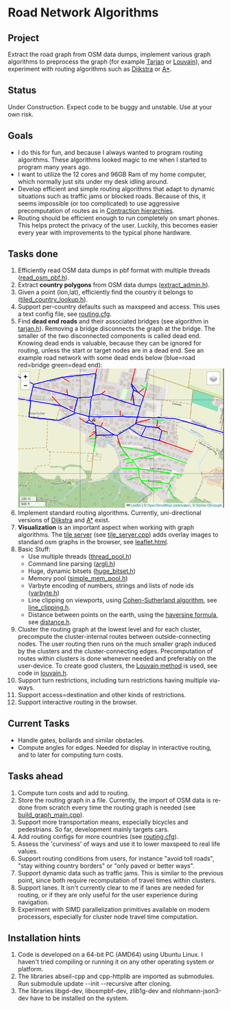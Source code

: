 # Road Network Algorithms

## Project
Extract the road graph from OSM data dumps, implement various graph algorithms to preprocess the graph (for example [Tarjan](https://en.wikipedia.org/wiki/Bridge_(graph_theory)#Tarjan%27s_bridge-finding_algorithm) or [Louvain](https://en.wikipedia.org/wiki/Louvain_method)), and experiment with routing algorithms such as [Dijkstra](https://en.wikipedia.org/wiki/Dijkstra%27s_algorithm) or [A*](https://en.wikipedia.org/wiki/A*_search_algorithm).

## Status
Under Construction. Expect code to be buggy and unstable. Use at your own risk.

## Goals
* I do this for fun, and because I always wanted to program routing algorithms. These algorithms looked magic to me when I started to program many years ago.
* I want to utilize the 12 cores and 96GB Ram of my home computer, which normally just sits under my desk idling around.
* Develop efficient and simple routing algorithms that adapt to dynamic situations such as traffic jams or blocked roads. Because of this, it seems impossible (or too complicated) to use aggressive precomputation of routes as in [Contraction hierarchies](https://en.wikipedia.org/wiki/Contraction_hierarchies). 
* Routing should be efficient enough to run completely on smart phones. This helps protect the privacy of the user. Luckily, this becomes easier every year with improvements to the typical phone hardware. 

## Tasks done
1. Efficiently read OSM data dumps in pbf format with multiple threads ([read_osm_pbf.h](./src/osm/read_osm_pbf.h)).
2. Extract **country polygons** from OSM data dumps ([extract_admin.h](./src/bin/extract_admin.cpp)).
3. Given a point (lon,lat), efficiently find the country it belongs to ([tiled_country_lookup.h](./src/geometry/tiled_country_lookup.h)).
4. Support per-country defaults such as maxspeed and access. This uses a text config file, see [routing.cfg](./config/routing.cfg).
5. Find **dead end roads** and their associated bridges (see algorithm in [tarjan.h](./src/algos/tarjan.h)). Removing a bridge disconnects the graph at the bridge. The smaller of the two disconnected components is called dead end. Knowing dead ends is valuable, because they can be ignored for routing, unless the start or target nodes are in a dead end. See an example road network with some dead ends below (blue=road red=bridge green=dead end): ![Routing Network with Dead ends](./docs/pictures/example_deadend.png)
6. Implement standard routing algorithms. Currently, uni-directional versions of [Dijkstra](./src/algos/dijkstra.h) and [A*](./src/algos/astar.h) exist.
7. **Visualization** is an important aspect when working with graph algorithms. The [tile server](https://switch2osm.org/using-tiles/) (see [tile_server.cpp](./src/bin/tile_server.cpp)) adds overlay images to standard osm graphs in the browser, see [leaflet.html](./src/html/leaflet.html).
8. Basic Stuff:
   * Use multiple threads ([thread_pool.h](./src/base/thread_pool.h))
   * Command line parsing ([argli.h](./src/base/argli.h))
   * Huge, dynamic bitsets ([huge_bitset.h](./src/base/huge_bitset.h))
   * Memory pool ([simple_mem_pool.h](./src/base/simple_mem_pool.h))
   * Varbyte encoding of numbers, strings and lists of node ids ([varbyte.h](./src/base/varbyte.h))
   * Line clipping on viewports, using [Cohen-Sutherland algorithm](https://en.wikipedia.org/wiki/Cohen-Sutherland_algorithm), see [line_clipping.h](./src/geometry/line_clipping.h).
   * Distance between points on the earth, using the [haversine formula](https://en.wikipedia.org/wiki/Haversine_formula), see [distance.h](./src/geometry/distance.h).
1. Cluster the routing graph at the lowest level and for each cluster, precompute the cluster-internal routes between outside-connecting nodes. The user routing then runs on the much smaller graph induced by the clusters and the cluster-connecting edges. Precomputation of routes within clusters is done whenever needed and preferably on the user-device. To create good clusters, the [Louvain method](https://en.wikipedia.org/wiki/Louvain_method) is used, see  code in [louvain.h](./src/algos/louvain.h).
1. Support turn restrictions, including turn restrictions having multiple via-ways.
1. Support access=destination and other kinds of restrictions.
1. Support interactive routing in the browser.
  
## Current Tasks
* Handle gates, bollards and similar obstacles.
* Compute angles for edges. Needed for display in interactive routing, and to later for computing turn costs.

## Tasks ahead
1. Compute turn costs and add to routing.
2. Store the routing graph in a file. Currently, the import of OSM data is re-done from scratch every time the routing graph is needed (see [build_graph_main.cpp](./src/bin/build_graph_main.cpp)).
1. Support more transportation means, especially bicycles and pedestrians. So far, development mainly targets cars.
1. Add routing configs for more countries (see [routing.cfg](config/routing.cfg)).
1. Assess the 'curviness' of ways and use it to lower maxspeed to real life values.
1. Support routing conditions from users, for instance "avoid toll roads", "stay withing country borders" or "only paved or better ways".
1. Support dynamic data such as traffic jams. This is similar to the previous point, since both require recomputation of travel times within clusters.
1. Support lanes. It isn't currently clear to me if lanes are needed for routing, or if they are only useful for the user experience during navigation.
1. Experiment with SIMD parallelization primitives available on modern processors, especially for cluster node travel time computation.

## Installation hints
1. Code is developed on a 64-bit PC (AMD64) using Ubuntu Linux. I haven't tried compiling or running it on any other operating system or platform.
1. The libraries abseil-cpp and cpp-httplib are imported as submodules. Run submodule update --init --recursive after cloning.
1. The libraries libgd-dev, libosmpbf-dev, zlib1g-dev and nlohmann-json3-dev have to be installed on the system.

